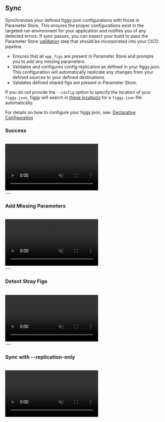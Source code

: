 
## Sync

Synchronizes your defined figgy.json configurations with those in Parameter Store. This ensures the proper 
configurations exist in the targeted run environment for your application and notifies you of any detected errors. 
If sync passes, you can expect your build to pass the Parameter Store [validation](/commands/config/validate/) 
step that should be incorporated into your CICD pipeline.

- Ensures that all `app_figs` are present in Parameter Store and prompts you to add any missing parameters. 
- Validates and configures config replication as defined in your figgy.json. This configuration will automatically replicate
any changes from your defined sources to your defined destinations.
- Validates defined shared figs are present in Parameter Store.

If you do not provide the `--config` option to specify the location of your `figgy.json`, figgy will search in 
[these locations](https://github.com/figtools/figgy-cli/blob/a39095d86c873a7f27fded1755028e2fd21dfa3d/src/figcli/config/constants.py#L154)
for a `figgy.json` file automatically. 

For details on how to configure your figgy.json, see: [Declarative Configuration](/advanced/declarative-configuration/)

### Success
<br/>
<video autoplay loop muted class="video"><source src="/images/videos/sync-success.mp4" type="video/mp4"></video>
<br/>
---

### Add Missing Parameters
<br/>
<video autoplay loop muted class="video"><source src="/images/videos/sync-update.mp4" type="video/mp4"></video>
<br/>
---

### Detect Stray Figs
<br/>
<video autoplay loop muted class="video"><source src="/images/videos/sync-stray.mp4" type="video/mp4"></video>
<br/>
---

### Sync with --replication-only
<br/>
<video autoplay loop muted class="video"><source src="/images/videos/sync-replication.mp4" type="video/mp4"></video>
<br/>

